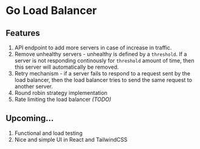 # Go Load Balancer

## Features
1. API endpoint to add more servers in case of increase in traffic.
2. Remove unhealthy servers - unhealthy is defined by a `threshold`. If a server is not responding continously for `threshold` amount of time, then this server will automatically be removed.
3. Retry mechanism - if a server fails to respond to a request sent by the load balancer, then the load balancer tries to send the same request to another server.
4. Round robin strategy implementation
5. Rate limiting the load balancer *(TODO)*


## Upcoming...

1. Functional and load testing
2. Nice and simple UI in React and TailwindCSS
